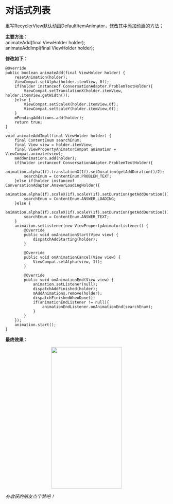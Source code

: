 # 对话式列表

重写RecyclerView默认动画DefaultItemAnimator，修改其中添加动画的方法；

**主要方法：**  
  animateAdd(final ViewHolder holder);  
  animateAddImpl(final ViewHolder holder);  
 
**修改如下：**
```
@Override
public boolean animateAdd(final ViewHolder holder) {
    resetAnimation(holder);
    ViewCompat.setAlpha(holder.itemView, 0f);
    if(holder instanceof ConversationAdapter.ProblemTextHolder){
        ViewCompat.setTranslationX(holder.itemView, holder.itemView.getWidth());
    }else {
        ViewCompat.setScaleX(holder.itemView,0f);
        ViewCompat.setScaleY(holder.itemView,0f);
    }
    mPendingAdditions.add(holder);
    return true;
}    
```

```
void animateAddImpl(final ViewHolder holder) {
    final ContentEnum searchEnum;
    final View view = holder.itemView;
    final ViewPropertyAnimatorCompat animation = ViewCompat.animate(view);
    mAddAnimations.add(holder);
    if(holder instanceof ConversationAdapter.ProblemTextHolder){
        animation.alpha(1f).translationX(1f).setDuration(getAddDuration()/2);
        searchEnum = ContentEnum.PROBLEM_TEXT;
    }else if(holder instanceof ConversationAdapter.AnswerLoadingHolder){
        animation.alpha(1f).scaleX(1f).scaleY(1f).setDuration(getAddDuration());
        searchEnum = ContentEnum.ANSWER_LOADING;
    }else {
        animation.alpha(1f).scaleX(1f).scaleY(1f).setDuration(getAddDuration());
        searchEnum = ContentEnum.ANSWER_TEXT;
    }
    animation.setListener(new ViewPropertyAnimatorListener() {
        @Override
        public void onAnimationStart(View view) {
            dispatchAddStarting(holder);
        }

        @Override
        public void onAnimationCancel(View view) {
            ViewCompat.setAlpha(view, 1f);
        }

        @Override
        public void onAnimationEnd(View view) {
            animation.setListener(null);
            dispatchAddFinished(holder);
            mAddAnimations.remove(holder);
            dispatchFinishedWhenDone();
            if(animationEndListener != null){
                animationEndListener.onAnimationEnd(searchEnum);
            }
        }
    });
    animation.start();
}
```
  
**最终效果：**  

<div align=center><img width="220" height="440" src="https://github.com/skymarginal/Conversation/blob/master/image/dialogue.gif"/></div>
  
*有收获的朋友点个赞吧！*



